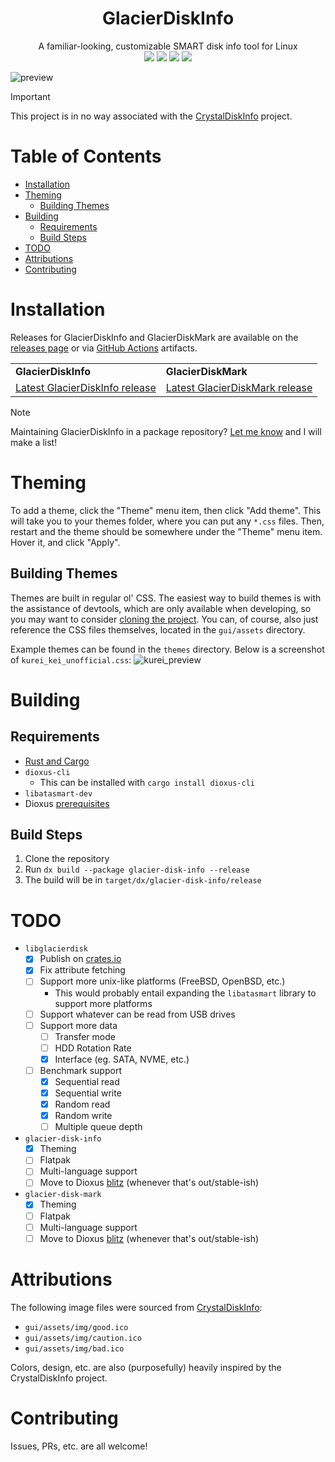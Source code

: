 <div align="center">
  <h1>GlacierDiskInfo</h1>
  <span>A familiar-looking, customizable SMART disk info tool for Linux</span>

  <div align="center">
    <img src="https://img.shields.io/github/actions/workflow/status/SpikeHD/GlacierDiskInfo/build-info.yml?label=GlacierDiskInfo Build" />
    <img src="https://img.shields.io/github/actions/workflow/status/SpikeHD/GlacierDiskInfo/build-mark.yml?label=GlacierDiskMark Build" />
    <img src="https://img.shields.io/github/actions/workflow/status/SpikeHD/GlacierDiskInfo/format.yml?label=code quality" />
    <img src="https://img.shields.io/github/repo-size/SpikeHD/GlacierDiskInfo" />
  </div>
</div>

![preview](https://github.com/user-attachments/assets/18515e3b-7d97-4931-aa45-459afb552040)

> [!IMPORTANT]
> This project is in no way associated with the [CrystalDiskInfo](https://github.com/hiyohiyo/CrystalDiskInfo) project.

# Table of Contents
* [Installation](#installation)
* [Theming](theming)
  * [Building Themes](#building-themes)
* [Building](#building)
  * [Requirements](#requirements)
  * [Build Steps](#build-steps)
* [TODO](#todo)
* [Attributions](#attributions)
* [Contributing](#contributing)

# Installation

Releases for GlacierDiskInfo and GlacierDiskMark are available on the [releases page](https://github.com/SpikeHD/GlacierDiskInfo/releases) or via [GitHub Actions](https://github.com/SpikeHD/GlacierDiskInfo/actions/workflows/build.yml) artifacts.

<div align="center" style="text-align: center;">
<table width="100%">
  <tr>
    <td>
      <b>GlacierDiskInfo</b>
    </td>
    <td>
      <b>GlacierDiskMark</b>
    </td>
  </tr>

  <tr>
    <td>
      <a href="https://github.com/SpikeHD/GlacierDiskInfo/releases/tag/glacier-disk-info-v0.6.0">
        Latest GlacierDiskInfo release
      </a>
    </td>
    <td>
      <a href="https://github.com/SpikeHD/GlacierDiskInfo/releases/tag/glacier-disk-mark-v0.1.0">
        Latest GlacierDiskMark release
      </a>
    </td>
  </tr>
</table>
</div>

> [!NOTE]
> Maintaining GlacierDiskInfo in a package repository? [Let me know](https://github.com/SpikeHD/GlacierDiskInfo/issues/new) and I will make a list!

# Theming

To add a theme, click the "Theme" menu item, then click "Add theme". This will take you to your themes folder, where you can put any `*.css` files.
Then, restart and the theme should be somewhere under the "Theme" menu item. Hover it, and click "Apply".

## Building Themes

Themes are built in regular ol' CSS. The easiest way to build themes is with the assistance of devtools, which are only available when developing, so you may want to consider [cloning the project](#building).
You can, of course, also just reference the CSS files themselves, located in the `gui/assets` directory.

Example themes can be found in the `themes` directory. Below is a screenshot of `kurei_kei_unofficial.css`:
![kurei_preview](https://github.com/user-attachments/assets/21675890-108a-4a31-a280-d4a2f894053b)

# Building

## Requirements
* [Rust and Cargo](https://www.rust-lang.org/tools/install)
* `dioxus-cli`
  * This can be installed with `cargo install dioxus-cli`
* `libatasmart-dev`
* Dioxus [prerequisites](https://dioxuslabs.com/learn/0.6/getting_started/#linux)

## Build Steps
1. Clone the repository
2. Run `dx build --package glacier-disk-info --release`
3. The build will be in `target/dx/glacier-disk-info/release`

# TODO

- `libglacierdisk`
  - [x] Publish on [crates.io](https://crates.io)
  - [x] Fix attribute fetching
  - [ ] Support more unix-like platforms (FreeBSD, OpenBSD, etc.)
    - This would probably entail expanding the `libatasmart` library to support more platforms
  - [ ] Support whatever can be read from USB drives
  - [ ] Support more data
    - [ ] Transfer mode
    - [ ] HDD Rotation Rate
    - [x] Interface (eg. SATA, NVME, etc.)
  - [ ] Benchmark support
    - [x] Sequential read
    - [x] Sequential write
    - [x] Random read
    - [x] Random write
    - [ ] Multiple queue depth
- `glacier-disk-info`
  - [x] Theming
  - [ ] Flatpak
  - [ ] Multi-language support
  - [ ] Move to Dioxus [blitz](https://github.com/DioxusLabs/blitz) (whenever that's out/stable-ish)
- `glacier-disk-mark`
  - [x] Theming
  - [ ] Flatpak
  - [ ] Multi-language support
  - [ ] Move to Dioxus [blitz](https://github.com/DioxusLabs/blitz) (whenever that's out/stable-ish)

# Attributions

The following image files were sourced from [CrystalDiskInfo](https://github.com/hiyohiyo/CrystalDiskInfo):
* `gui/assets/img/good.ico`
* `gui/assets/img/caution.ico`
* `gui/assets/img/bad.ico`

Colors, design, etc. are also (purposefully) heavily inspired by the CrystalDiskInfo project.

# Contributing

Issues, PRs, etc. are all welcome!
